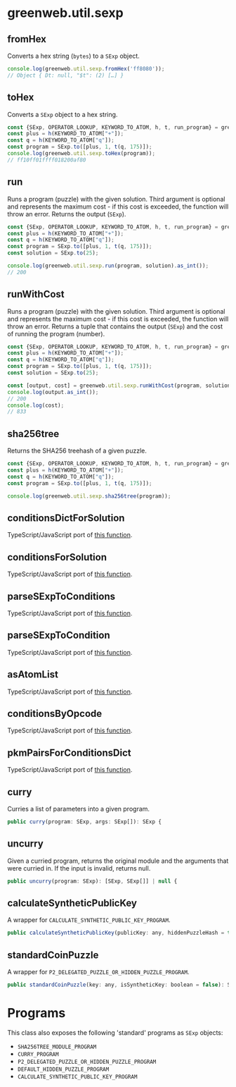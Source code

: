 # greenweb.util.sexp

## fromHex

Converts a hex string (`bytes`) to a `SExp` object.

```js
console.log(greenweb.util.sexp.fromHex('ff8080'));
// Object { Dt: null, "$t": (2) […] }
```

## toHex

Converts a `SExp` object to a hex string.

```js
const {SExp, OPERATOR_LOOKUP, KEYWORD_TO_ATOM, h, t, run_program} = greenweb.clvm;
const plus = h(KEYWORD_TO_ATOM["+"]);
const q = h(KEYWORD_TO_ATOM["q"]);
const program = SExp.to([plus, 1, t(q, 175)]);
console.log(greenweb.util.sexp.toHex(program));
// ff10ff01ffff018200af80
```

## run

Runs a program (puzzle) with the given solution. Third argument is optional and represents the maximum cost - if this cost is exceeded, the function will throw an error. Returns the output (`SExp`).

```js
const {SExp, OPERATOR_LOOKUP, KEYWORD_TO_ATOM, h, t, run_program} = greenweb.clvm;
const plus = h(KEYWORD_TO_ATOM["+"]);
const q = h(KEYWORD_TO_ATOM["q"]);
const program = SExp.to([plus, 1, t(q, 175)]);
const solution = SExp.to(25);

console.log(greenweb.util.sexp.run(program, solution).as_int());
// 200
```

## runWithCost

Runs a program (puzzle) with the given solution. Third argument is optional and represents the maximum cost - if this cost is exceeded, the function will throw an error. Returns a tuple that contains the output (`SExp`) and the cost of running the program (number).

```js
const {SExp, OPERATOR_LOOKUP, KEYWORD_TO_ATOM, h, t, run_program} = greenweb.clvm;
const plus = h(KEYWORD_TO_ATOM["+"]);
const q = h(KEYWORD_TO_ATOM["q"]);
const program = SExp.to([plus, 1, t(q, 175)]);
const solution = SExp.to(25);

const [output, cost] = greenweb.util.sexp.runWithCost(program, solution);
console.log(output.as_int());
// 200
console.log(cost);
// 833
```

## sha256tree

Returns the SHA256 treehash of a given puzzle.

```js
const {SExp, OPERATOR_LOOKUP, KEYWORD_TO_ATOM, h, t, run_program} = greenweb.clvm;
const plus = h(KEYWORD_TO_ATOM["+"]);
const q = h(KEYWORD_TO_ATOM["q"]);
const program = SExp.to([plus, 1, t(q, 175)]);

console.log(greenweb.util.sexp.sha256tree(program));
```

## conditionsDictForSolution

TypeScript/JavaScript port of [this function](https://github.com/Chia-Network/chia-blockchain/blob/fe77c690182e97f7ef13d1fb383481f32efe2e87/chia/util/condition_tools.py#L114).

## conditionsForSolution

TypeScript/JavaScript port of [this function](https://github.com/Chia-Network/chia-blockchain/blob/fe77c690182e97f7ef13d1fb383481f32efe2e87/chia/util/condition_tools.py#L125).

## parseSExpToConditions

TypeScript/JavaScript port of [this function](https://github.com/Chia-Network/chia-blockchain/blob/fe77c690182e97f7ef13d1fb383481f32efe2e87/chia/util/condition_tools.py#L33).

## parseSExpToCondition

TypeScript/JavaScript port of [this function](https://github.com/Chia-Network/chia-blockchain/blob/fe77c690182e97f7ef13d1fb383481f32efe2e87/chia/util/condition_tools.py#L18).

## asAtomList

TypeScript/JavaScript port of [this function](https://github.com/Chia-Network/chia-blockchain/blob/fe77c690182e97f7ef13d1fb383481f32efe2e87/chia/types/blockchain_format/program.py#L104).

## conditionsByOpcode

TypeScript/JavaScript port of [this function](https://github.com/Chia-Network/chia-blockchain/blob/fe77c690182e97f7ef13d1fb383481f32efe2e87/chia/util/condition_tools.py#L52).

## pkmPairsForConditionsDict

TypeScript/JavaScript port of [this function](https://github.com/Chia-Network/chia-blockchain/blob/fe77c690182e97f7ef13d1fb383481f32efe2e87/chia/util/condition_tools.py#L81).

## curry

Curries a list of parameters into a given program.

```js
public curry(program: SExp, args: SExp[]): SExp {
```

## uncurry

Given a curried program, returns the original module and the arguments that were curried in. If the input is invalid, returns null.

```js
public uncurry(program: SExp): [SExp, SExp[]] | null {
```

## calculateSyntheticPublicKey

A wrapper for `CALCULATE_SYNTHETIC_PUBLIC_KEY_PROGRAM`.

```js
public calculateSyntheticPublicKey(publicKey: any, hiddenPuzzleHash = this.DEFAULT_HIDDEN_PUZZLE_HASH): any {
```

## standardCoinPuzzle

A wrapper for `P2_DELEGATED_PUZZLE_OR_HIDDEN_PUZZLE_PROGRAM`.

```js
public standardCoinPuzzle(key: any, isSyntheticKey: boolean = false): SExp {
```

# Programs
This class also exposes the following 'standard' programs as `SExp` objects:

 - `SHA256TREE_MODULE_PROGRAM`
 - `CURRY_PROGRAM`
 - `P2_DELEGATED_PUZZLE_OR_HIDDEN_PUZZLE_PROGRAM`
 - `DEFAULT_HIDDEN_PUZZLE_PROGRAM`
 - `CALCULATE_SYNTHETIC_PUBLIC_KEY_PROGRAM`
